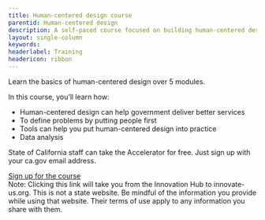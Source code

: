 ```yaml
---
title: Human-centered design course
parentid: Human-centered design
description: A self-paced course focused on building human-centered design skills
layout: single-column
keywords: 
headerlabel: Training
headericon: ribbon
---
```


<p class="text-lead">Learn the basics of human-centered design over 5 modules.</p>

In this course, you’ll learn how:

* Human-centered design can help government deliver better services
* To define problems by putting people first
* Tools can help you put human-centered design into practice
* Data analysis

State of California staff can take the Accelerator for free. Just sign up with your ca.gov email address.

<div id="isa-cta">
 <a class="btn-primary featured-btn external-link" href="https://innovate-us.org/course/human-centered-design" target="_blank"><span>Sign up for the course</span></a>

 <div class="note-div">Note: Clicking this link will take you from the Innovation Hub to innovate-us.org. This is not a state website. Be mindful of the information you provide while using that website. Their terms of use apply to any information you share with them.</div>
</div>
